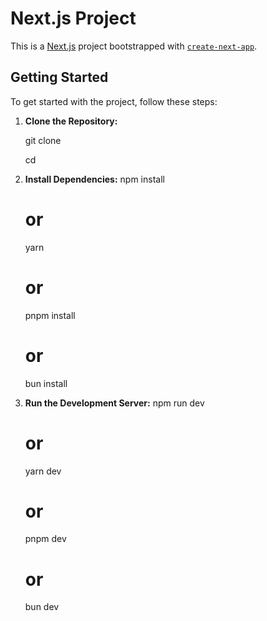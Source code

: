 # Next.js Project

This is a [Next.js](https://nextjs.org/) project bootstrapped with [`create-next-app`](https://github.com/vercel/next.js/tree/canary/packages/create-next-app).

## Getting Started

To get started with the project, follow these steps:

1. **Clone the Repository:**

   git clone <repository-url>

   cd <project-directory>

2. **Install Dependencies:**
   npm install
   # or
   yarn
   # or
   pnpm install
   # or
   bun install

3. **Run the Development Server:**
    npm run dev
    # or
    yarn dev
    # or
    pnpm dev
    # or
    bun dev
